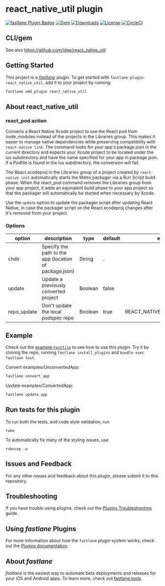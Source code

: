 # react_native_util plugin

[![fastlane Plugin Badge](https://rawcdn.githack.com/fastlane/fastlane/master/fastlane/assets/plugin-badge.svg)](https://rubygems.org/gems/fastlane-plugin-react_native_util)
[![Gem](https://img.shields.io/gem/v/fastlane-plugin-react_native_util.svg?style=flat)](https://rubygems.org/gems/fastlane-plugin-react_native_util)
[![Downloads](https://img.shields.io/gem/dt/fastlane-plugin-react_native_util.svg?style=flat)](https://rubygems.org/gems/fastlane-plugin-react_native_util)
[![License](https://img.shields.io/badge/license-MIT-green.svg?style=flat)](https://github.com/jdee/fastlane-plugin-react_native_util/blob/master/LICENSE)
[![CircleCI](https://img.shields.io/circleci/project/github/jdee/fastlane-plugin-react_native_util.svg)](https://circleci.com/gh/jdee/fastlane-plugin-react_native_util)

## CLI/gem

See also https://github.com/jdee/react_native_util

## Getting Started

This project is a [_fastlane_](https://github.com/fastlane/fastlane) plugin. To get started with `fastlane-plugin-react_native_util`, add it to your project by running:

```bash
fastlane add_plugin react_native_util
```

## About react_native_util

### react_pod action

Converts a React Native Xcode project to use the React pod from node_modules
instead of the projects in the Libraries group. This makes it easier to manage
native dependencies while preserving compatibility with `react-native link`.
The command looks for your app's package.json in the current directory and
expects your Xcode project to be located under the ios subdirectory and have
the name specified for your app in package.json. If a Podfile is found in the
ios subdirectory, the conversion will fail.

The React.xcodeproj in the Libraries group of a project created by
`react-native init` automatically starts the Metro packager via a Run Script
build phase. When the react_pod command removes the Libraries group from your
app project, it adds an equivalent build phase to your app project so that the
packager will automatically be started when necessary by Xcode.

Use the `update` option to update the packager script after
updating React Native, in case the packager script on the React.xcodeproj changes
after it's removed from your project.

### Options

|option|description|type|default|env. var.|
|------|-----------|----|-------|---------|
|chdir|Specify the path to the app (location of package.json)|String|.||
|update|Update a previously converted project|Boolean|false||
|repo_update|Don't update the local podspec repo|Boolean|true|REACT_NATIVE_UTIL_REPO_UPDATE|

## Example

Check out the [example `Fastfile`](fastlane/Fastfile) to see how to use this plugin. Try it by cloning the repo, running `fastlane install_plugins` and `bundle exec fastlane test`.

Convert examples/UnconvertedApp:
```bash
fastlane convert_app
```

Update examples/ConvertedApp:
```bash
fastlane update_app
```

## Run tests for this plugin

To run both the tests, and code style validation, run

```
rake
```

To automatically fix many of the styling issues, use
```
rubocop -a
```

## Issues and Feedback

For any other issues and feedback about this plugin, please submit it to this repository.

## Troubleshooting

If you have trouble using plugins, check out the [Plugins Troubleshooting](https://docs.fastlane.tools/plugins/plugins-troubleshooting/) guide.

## Using _fastlane_ Plugins

For more information about how the `fastlane` plugin system works, check out the [Plugins documentation](https://docs.fastlane.tools/plugins/create-plugin/).

## About _fastlane_

_fastlane_ is the easiest way to automate beta deployments and releases for your iOS and Android apps. To learn more, check out [fastlane.tools](https://fastlane.tools).
